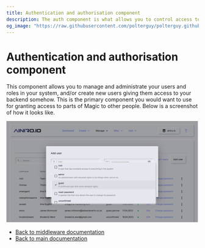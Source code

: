 ```yaml
---
title: Authentication and authorisation component
description: The auth component is what allows you to control access to your backend, by providing you with a role based authorisation system and a highly secure authentication system, following all best practices for storing password and other security things.
og_image: "https://raw.githubusercontent.com/polterguy/polterguy.github.io/master/images/og-auth.jpg"
---
```


# Authentication and authorisation component

This component allows you to manage and administrate your users and roles in your system, and/or
create new users giving them access to your backend somehow. This is the primary component you
would want to use for granting access to parts of Magic to other people. Below is a screenshot
of how it looks like.

![Authentication and authorisation in Magic](https://raw.githubusercontent.com/polterguy/polterguy.github.io/master/images/auth.jpg)

* [Back to middleware documentation](/documentation/magic/)
* [Back to main documentation](/documentation/)
